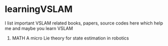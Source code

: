 # learningVSLAM
I list important VSLAM related books, papers, source codes here which help me and maybe you learn VSLAM

1. MATH
A micro Lie theory for state estimation in robotics
